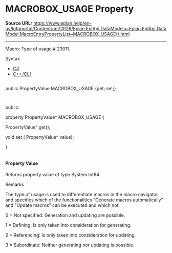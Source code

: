 # MACROBOX_USAGE Property

**Source URL:** https://www.eplan.help/en-us/Infoportal/Content/api/2026/Eplan.EplApi.DataModelu~Eplan.EplApi.DataModel.MacroEntryPropertyList~MACROBOX_USAGE().html

---

Macro: Type of usage # 23011.

Syntax

- [C#](#i-syntax-CS)
- [C++/CLI](#i-syntax-CPP2005)

```
```
public PropertyValue MACROBOX_USAGE {get; set;}
```
```

```
```
public:

property PropertyValue^ MACROBOX_USAGE {

   PropertyValue^ get();

   void set (    PropertyValue^ value);

}
```
```

#### Property Value

Returns property value of type System.Int64.

Remarks

The type of usage is used to differentiate macros in the macro navigator, and specifies which of the functionalities "Generate macros automatically" and "Update macros" can be executed and which not.

0 = Not specified: Generation and updating are possible.

1 = Defining: Is only taken into consideration for generating.

2 = Referencing: Is only taken into consideration for updating.

3 = Subordinate: Neither generating nor updating is possible.
